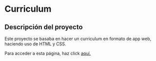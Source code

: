 # Curriculum

## Descripción del proyecto

Este proyecto se basaba en hacer un curriculum en formato de app web, haciendo uso de HTML y CSS.

Para acceder a esta página, haz click [aquí.](https://valegutierrez.github.io/Curriculum/)